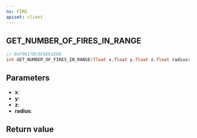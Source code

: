 ```yaml
---
ns: FIRE
apiset: client
---
```

## GET_NUMBER_OF_FIRES_IN_RANGE

```c
// 0xF9617BC6FAE61E08
int GET_NUMBER_OF_FIRES_IN_RANGE(float x,float y,float z,float radius);
```


## Parameters
* **x**:
* **y**:
* **z**:
* **radius**:

## Return value